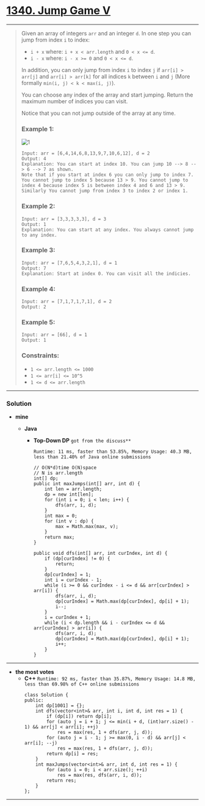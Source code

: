 # [1340. Jump Game V](https://leetcode.com/problems/jump-game-v/)
---

> Given an array of integers `arr` and an integer `d`. In one step you can jump from index `i` to index:
> * `i + x` where: `i + x < arr.length` and `0 < x <= d`.
> * `i - x` where: `i - x >= 0` and `0 < x <= d`.
>
> In addition, you can only jump from index `i` to index `j` if `arr[i] > arr[j]` and `arr[i] > arr[k]` for all indices `k` between `i` and `j` (More formally `min(i, j) < k < max(i, j)`).
>
> You can choose any index of the array and start jumping. Return the maximum number of indices you can visit.
>
> Notice that you can not jump outside of the array at any time.
>
>
>
> ### Example 1:
> ![1](https://assets.leetcode.com/uploads/2020/01/23/meta-chart.jpeg)
> ```
> Input: arr = [6,4,14,6,8,13,9,7,10,6,12], d = 2
> Output: 4
> Explanation: You can start at index 10. You can jump 10 --> 8 --> 6 --> 7 as shown.
> Note that if you start at index 6 you can only jump to index 7. You cannot jump to index 5 because 13 > 9. You cannot jump to index 4 because index 5 is between index 4 and 6 and 13 > 9.
> Similarly You cannot jump from index 3 to index 2 or index 1.
> ```
>
> ### Example 2:
> ```
> Input: arr = [3,3,3,3,3], d = 3
> Output: 1
> Explanation: You can start at any index. You always cannot jump to any index.
> ```
>
> ### Example 3:
> ```
> Input: arr = [7,6,5,4,3,2,1], d = 1
> Output: 7
> Explanation: Start at index 0. You can visit all the indicies.
> ```
>
> ### Example 4:
> ```
> Input: arr = [7,1,7,1,7,1], d = 2
> Output: 2
> ```
>
> ### Example 5:
> ```
> Input: arr = [66], d = 1
> Output: 1
> ```
>
> ### Constraints:
> * `1 <= arr.length <= 1000`
> * `1 <= arr[i] <= 10^5`
> * `1 <= d <= arr.length`

---


### Solution
* **mine**
  * **Java**
    
    * **Top-Down DP**  `got from the discuss**` 
    
      `Runtime: 11 ms, faster than 53.85%, Memory Usage: 40.3 MB, less than 21.40% of Java online submissions`
      ```
      // O(N*d)time O(N)space  
      // N is arr.length
      int[] dp;
      public int maxJumps(int[] arr, int d) {
          int len = arr.length;
          dp = new int[len];
          for (int i = 0; i < len; i++) {
              dfs(arr, i, d);
          }
          int max = 0;
          for (int v : dp) {
              max = Math.max(max, v);
          }
          return max;
      }

      public void dfs(int[] arr, int curIndex, int d) {
          if (dp[curIndex] != 0) {
              return;
          }
          dp[curIndex] = 1;
          int i = curIndex - 1;
          while (i >= 0 && curIndex - i <= d && arr[curIndex] > arr[i]) {
              dfs(arr, i, d);
              dp[curIndex] = Math.max(dp[curIndex], dp[i] + 1);
              i--;
          }
          i = curIndex + 1;
          while (i < dp.length && i - curIndex <= d && arr[curIndex] > arr[i]) {
              dfs(arr, i, d);
              dp[curIndex] = Math.max(dp[curIndex], dp[i] + 1);
              i++;
          }
      }
      ```
  
----


* **the most votes**
  * **C++** `Runtime: 92 ms, faster than 35.87%, Memory Usage: 14.8 MB, less than 69.98% of C++ online submissions`
    ```
    class Solution {
    public:
        int dp[1001] = {};
        int dfs(vector<int>& arr, int i, int d, int res = 1) {
            if (dp[i]) return dp[i];
            for (auto j = i + 1; j <= min(i + d, (int)arr.size() - 1) && arr[j] < arr[i]; ++j)
                res = max(res, 1 + dfs(arr, j, d));
            for (auto j = i - 1; j >= max(0, i - d) && arr[j] < arr[i]; --j)
                res = max(res, 1 + dfs(arr, j, d));
            return dp[i] = res;
        }
        int maxJumps(vector<int>& arr, int d, int res = 1) {
            for (auto i = 0; i < arr.size(); ++i)
                res = max(res, dfs(arr, i, d));
            return res;
        }
    };
    ```


---
